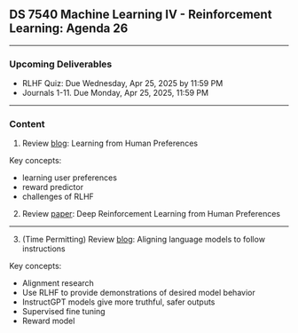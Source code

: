 ## DS 7540 Machine Learning IV - Reinforcement Learning: Agenda 26
  
---

### Upcoming Deliverables

- RLHF Quiz: Due Wednesday, Apr 25, 2025 by 11:59 PM 
- Journals 1-11. Due Monday, Apr 25, 2025, 11:59 PM

---

### Content

1. Review [blog](https://openai.com/research/learning-from-human-preferences): Learning from Human Preferences

Key concepts:
  - learning user preferences
  - reward predictor
  - challenges of RLHF

2. Review [paper](https://arxiv.org/pdf/1706.03741): Deep Reinforcement Learning from Human Preferences

---

3. (Time Permitting) Review [blog](https://openai.com/research/instruction-following): Aligning language models to follow instructions

Key concepts:
  - Alignment research
  - Use RLHF to provide demonstrations of desired model behavior
  - InstructGPT models give more truthful, safer outputs
  - Supervised fine tuning
  - Reward model
 
